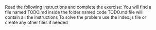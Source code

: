 Read the following instructions and complete the exercise:
You will find a file named TODO.md inside the folder named code
TODO.md file will contain all the instructions
To solve the problem use the index.js file or create any other files if needed